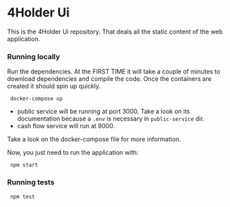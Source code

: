 # 4Holder Ui

This is the 4Holder Ui repository. That deals all the static content of the web application.

### Running locally

Run the dependencies. At the FIRST TIME it will take a couple of minutes to download dependencies and compile the code. Once the containers are created it should spin up quickly.
```shell script
 docker-compose up
```

- public service will be running at port 3000. Take a look on its documentation because a `.env` is necessary in `public-service` dir.
- cash flow service will run at 9000.

Take a look on the docker-compose file for more information.

Now, you just need to run the application with:
```shell script
 npm start
```

### Running tests

```shell script
 npm test
```
